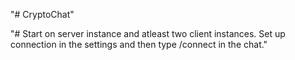 "# CryptoChat" 

"# Start on server instance and atleast two client instances. Set up connection in the settings and then type /connect in the chat."